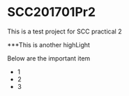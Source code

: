 # SCC201701Pr2

This is a test project for SCC practical 2


***This is another highLight

Below are the important item 
- 1
- 2
- 3
